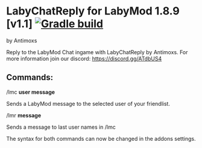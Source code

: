 # LabyChatReply for LabyMod 1.8.9 [v1.1] [![Gradle build](https://github.com/Antimoxs/LabyChatReply/actions/workflows/release.yml/badge.svg?branch=master)](https://github.com/Antimoxs/LabyChatReply/actions/workflows/release.yml)
by Antimoxs

Reply to the LabyMod Chat ingame with LabyChatReply by Antimoxs. For more information join our discord: https://discord.gg/ATdbUS4

## Commands:

/lmc <b>user message</b><p>Sends a LabyMod message to the selected user of your friendlist.</p>
/lmr <b>message</b><p>Sends a message to last user names in /lmc</p>

The syntax for both commands can now be changed in the addons settings.

